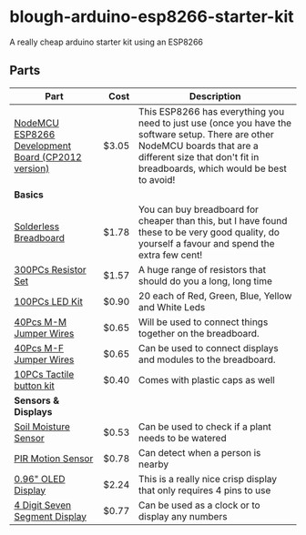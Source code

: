 # blough-arduino-esp8266-starter-kit
A really cheap arduino starter kit using an ESP8266

## Parts

| Part        | Cost           | Description  |
| ------------- | -------------:| ----------------|
| [NodeMCU ESP8266 Development Board (CP2012 version)](http://s.click.aliexpress.com/e/BQBAIYj)| $3.05 | This ESP8266 has everything you need to just use (once you have the software setup. There are other NodeMCU boards that are a different size that don't fit in breadboards, which would be best to avoid! |
| **Basics**|
| [Solderless Breadboard](http://s.click.aliexpress.com/e/fufyjMv)| $1.78 | You can buy breadboard for cheaper than this, but I have found these to be very good quality, do yourself a favour and spend the extra few cent!| 
|  [300PCs Resistor Set](http://s.click.aliexpress.com/e/qNBaAE6)| $1.57      | A huge range of resistors that should do you a long, long time |
| [100PCs LED Kit](http://s.click.aliexpress.com/e/eyRRBA2) | $0.90 | 20 each of Red, Green, Blue, Yellow and White Leds |
| [40Pcs M-M Jumper Wires](http://s.click.aliexpress.com/e/BiujMFu)| $0.65 | Will be used to connect things together on the breadboard.|
| [40Pcs M-F Jumper Wires](http://s.click.aliexpress.com/e/N7AQ7YN)| $0.65 | Can be used to connect displays and modules to the breadboard.|
| [10PCs Tactile button kit](http://s.click.aliexpress.com/e/6uv7QNj) | $0.40 | Comes with plastic caps as well |
| **Sensors & Displays**|
| [Soil Moisture Sensor](http://s.click.aliexpress.com/e/BUVbUzZ) | $0.53 | Can be used to check if a plant needs to be watered |
| [PIR Motion Sensor](http://s.click.aliexpress.com/e/EeiYzVb)| $0.78 | Can detect when a person is nearby |
| [0.96" OLED Display](http://s.click.aliexpress.com/e/AiqJeq7)      | $2.24      |   This is a really nice crisp display that only requires 4 pins to use |
| [4 Digit Seven Segment Display](http://s.click.aliexpress.com/e/qfM3Jei)| $0.77 | Can be used as a clock or to display any numbers |



